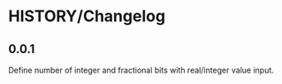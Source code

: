 HISTORY/Changelog
=================


0.0.1
-----

 Define number of integer and fractional bits with real/integer value input. 

